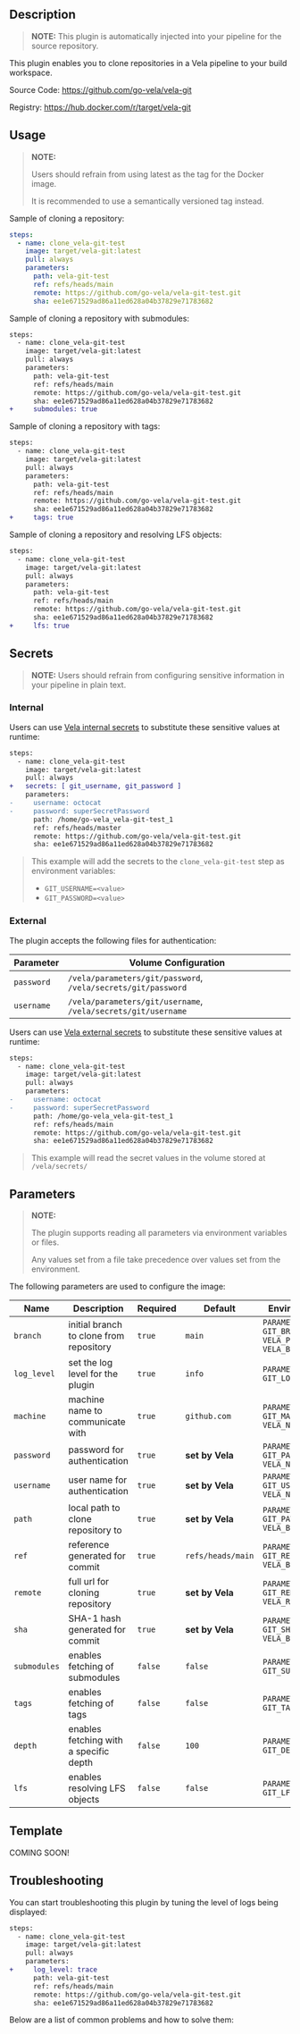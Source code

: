 ## Description

> **NOTE:** This plugin is automatically injected into your pipeline for the source repository.

This plugin enables you to clone repositories in a Vela pipeline to your build workspace.

Source Code: https://github.com/go-vela/vela-git

Registry: https://hub.docker.com/r/target/vela-git

## Usage

> **NOTE:**
>
> Users should refrain from using latest as the tag for the Docker image.
>
> It is recommended to use a semantically versioned tag instead.

Sample of cloning a repository:

```yaml
steps:
  - name: clone_vela-git-test
    image: target/vela-git:latest
    pull: always
    parameters:
      path: vela-git-test
      ref: refs/heads/main
      remote: https://github.com/go-vela/vela-git-test.git
      sha: ee1e671529ad86a11ed628a04b37829e71783682
```

Sample of cloning a repository with submodules:

```diff
steps:
  - name: clone_vela-git-test
    image: target/vela-git:latest
    pull: always
    parameters:
      path: vela-git-test
      ref: refs/heads/main
      remote: https://github.com/go-vela/vela-git-test.git
      sha: ee1e671529ad86a11ed628a04b37829e71783682
+     submodules: true
```

Sample of cloning a repository with tags:

```diff
steps:
  - name: clone_vela-git-test
    image: target/vela-git:latest
    pull: always
    parameters:
      path: vela-git-test
      ref: refs/heads/main
      remote: https://github.com/go-vela/vela-git-test.git
      sha: ee1e671529ad86a11ed628a04b37829e71783682
+     tags: true
```

Sample of cloning a repository and resolving LFS objects:

```diff
steps:
  - name: clone_vela-git-test
    image: target/vela-git:latest
    pull: always
    parameters:
      path: vela-git-test
      ref: refs/heads/main
      remote: https://github.com/go-vela/vela-git-test.git
      sha: ee1e671529ad86a11ed628a04b37829e71783682
+     lfs: true
```

## Secrets

> **NOTE:** Users should refrain from configuring sensitive information in your pipeline in plain text.

### Internal

Users can use [Vela internal secrets](https://go-vela.github.io/docs/tour/secrets/) to substitute these sensitive values at runtime:

```diff
steps:
  - name: clone_vela-git-test
    image: target/vela-git:latest
    pull: always
+   secrets: [ git_username, git_password ]
    parameters:
-     username: octocat
-     password: superSecretPassword
      path: /home/go-vela_vela-git-test_1
      ref: refs/heads/master
      remote: https://github.com/go-vela/vela-git-test.git
      sha: ee1e671529ad86a11ed628a04b37829e71783682
```

> This example will add the secrets to the `clone_vela-git-test` step as environment variables:
>
> * `GIT_USERNAME=<value>`
> * `GIT_PASSWORD=<value>`

### External

The plugin accepts the following files for authentication:

| Parameter  | Volume Configuration                                          |
| ---------- | ------------------------------------------------------------- |
| `password` | `/vela/parameters/git/password`, `/vela/secrets/git/password` |
| `username` | `/vela/parameters/git/username`, `/vela/secrets/git/username` |

Users can use [Vela external secrets](https://go-vela.github.io/docs/concepts/pipeline/secrets/origin/) to substitute these sensitive values at runtime:

```diff
steps:
  - name: clone_vela-git-test
    image: target/vela-git:latest
    pull: always
    parameters:
-     username: octocat
-     password: superSecretPassword
      path: /home/go-vela_vela-git-test_1
      ref: refs/heads/main
      remote: https://github.com/go-vela/vela-git-test.git
      sha: ee1e671529ad86a11ed628a04b37829e71783682
```

> This example will read the secret values in the volume stored at `/vela/secrets/`

## Parameters

> **NOTE:**
>
> The plugin supports reading all parameters via environment variables or files.
>
> Any values set from a file take precedence over values set from the environment.

The following parameters are used to configure the image:

| Name         | Description                             | Required | Default             | Environment Variables                                                                   |
|--------------|-----------------------------------------| -------- |---------------------|-----------------------------------------------------------------------------------------|
| `branch`     | initial branch to clone from repository | `true`   | `main`              | `PARAMETER_BRANCH`<br>`GIT_BRANCH`<br>`VELA_PULL_REQUEST_SOURCE`<br>`VELA_BUILD_BRANCH` |
| `log_level`  | set the log level for the plugin        | `true`   | `info`              | `PARAMETER_LOG_LEVEL`<br>`GIT_LOG_LEVEL`                                                |
| `machine`    | machine name to communicate with        | `true`   | `github.com`        | `PARAMETER_MACHINE`<br>`GIT_MACHINE`<br>`VELA_NETRC_MACHINE`                            |
| `password`   | password for authentication             | `true`   | **set by Vela**     | `PARAMETER_PASSWORD`<br>`GIT_PASSWORD`<br>`VELA_NETRC_PASSWORD`                         |
| `username`   | user name for authentication            | `true`   | **set by Vela**     | `PARAMETER_USERNAME`<br>`GIT_USERNAME`<br>`VELA_NETRC_USERNAME`                         |
| `path`       | local path to clone repository to       | `true`   | **set by Vela**     | `PARAMETER_PATH`<br>`GIT_PATH`<br>`VELA_BUILD_WORKSPACE`                                |
| `ref`        | reference generated for commit          | `true`   | `refs/heads/main`   | `PARAMETER_REF`<br>`GIT_REF`<br>`VELA_BUILD_REF`                                        |
| `remote`     | full url for cloning repository         | `true`   | **set by Vela**     | `PARAMETER_REMOTE`<br>`GIT_REMOTE`<br>`VELA_REPO_CLONE`                                 |
| `sha`        | SHA-1 hash generated for commit         | `true`   | **set by Vela**     | `PARAMETER_SHA`<br>`GIT_SHA`<br>`VELA_BUILD_COMMIT`                                     |
| `submodules` | enables fetching of submodules          | `false`  | `false`             | `PARAMETER_SUBMODULES`<br>`GIT_SUBMODULES`                                              |
| `tags`       | enables fetching of tags                | `false`  | `false`             | `PARAMETER_TAGS`<br>`GIT_TAGS`                                                          |
| `depth`      | enables fetching with a specific depth  | `false`  | `100`               | `PARAMETER_DEPTH`<br>`GIT_DEPTH`                                                        |
| `lfs`        | enables resolving LFS objects           | `false`  | `false`             | `PARAMETER_LFS`<br>`GIT_LFS`                                                            |

## Template

COMING SOON!

## Troubleshooting

You can start troubleshooting this plugin by tuning the level of logs being displayed:

```diff
steps:
  - name: clone_vela-git-test
    image: target/vela-git:latest
    pull: always
    parameters:
+     log_level: trace
      path: vela-git-test
      ref: refs/heads/main
      remote: https://github.com/go-vela/vela-git-test.git
      sha: ee1e671529ad86a11ed628a04b37829e71783682
```

Below are a list of common problems and how to solve them:
